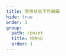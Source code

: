 ```yaml
---
title: 禁用状态下可编辑
hide: true
order: 3
group:
  path: /point
  title: 绘制点
  order: 1
---
```


<code src="./disableEditable.tsx" compact="true" defaultShowCode="true"></code>

